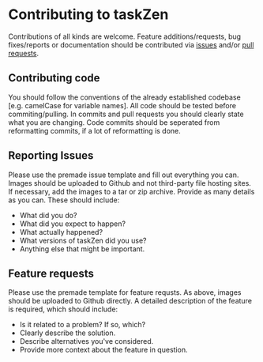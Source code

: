 # Contributing to taskZen

Contributions of all kinds are welcome.
Feature additions/requests, bug fixes/reports or documentation should be contributed via [issues](https://github.com/Nmstr/taskZen/issues) and/or [pull requests](https://github.com/Nmstr/taskZen/pulls).

## Contributing code

You should follow the conventions of the already established codebase [e.g. camelCase for variable names].
All code should be tested before commiting/pulling.
In commits and pull requests you should clearly state what you are changing.
Code commits should be seperated from reformatting commits, if a lot of reformatting is done.

## Reporting Issues

Please use the premade issue template and fill out everything you can.
Images should be uploaded to Github and not third-party file hosting sites.
If necessary, add the images to a tar or zip archive.
Provide as many details as you can. These should include:
- What did you do?
- What did you expect to happen?
- What actually happened?
- What versions of taskZen did you use?
- Anything else that might be important.

## Feature requests

Please use the premade template for feature requsts.
As above, images should be uploaded to Github directly.
A detailed description of the feature is required, which should include:
- Is it related to a problem? If so, which?
- Clearly describe the solution.
- Describe alternatives you've considered.
- Provide more context about the feature in question.
